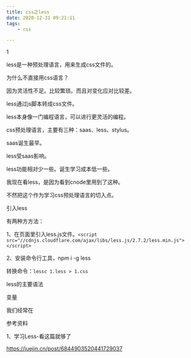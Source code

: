 ```yaml
---
title: css之less
date: 2020-12-31 09:21:11
tags:
	- css

---
```


1

less是一种预处理语言，用来生成css文件的。

为什么不直接用css语言？

因为灵活性不足。比较繁琐。而且对变化应对比较差。

less通过js脚本转成css文件。

less本身像一门编程语言，可以进行更灵活的编程。

css预处理语言，主要有三种：saas、less、stylus。

saas诞生最早。

less受saas影响。

less功能相对少一些。诞生学习成本低一些。

我现在看less，是因为看到cnode里用到了这种。

不然把这个作为学习css预处理语言的切入点。



引入less

有两种方方法：

1、在页面里引入less.js文件。`<script src="//cdnjs.cloudflare.com/ajax/libs/less.js/2.7.2/less.min.js"></script>`

2、安装命令行工具，npm i -g less

转换命令：`lessc 1.less > 1.css`



less的主要语法

变量

我们经常在

参考资料

1、学习Less-看这篇就够了

https://juejin.cn/post/6844903520441729037
